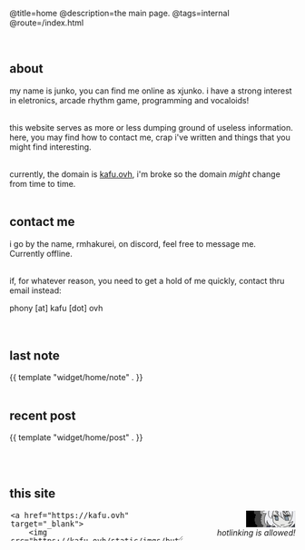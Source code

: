 @title=home
@description=the main page.
@tags=internal
@route=/index.html

<br />

## about

my name is junko, you can find me online as xjunko. i have a strong interest in eletronics, arcade rhythm game, programming and vocaloids!
<br /><br />

this website serves as more or less dumping ground of useless information. here, you may find how to contact me, crap i've written and things that you might find interesting.
<br /><br />

currently, the domain is [kafu.ovh](https://kafu.ovh), i'm broke so the domain <i>might</i> change from time to time.
<br /><br />

## contact me

i go by the name, <a id="discord-name" class="blink-smooth">rmhakurei</a>, on discord, feel free to message me.
<br />
Currently <a id='discord-status-about' class="blink-smooth">offline</a>.
<br /><br />

if, for whatever reason, you need to get a hold of me quickly, contact thru email instead:
<div class="center widget-email blink">
    <a>
        phony [at] kafu [dot] ovh
    </a>
</div>
<br /><br />

## last note

{{ template "widget/home/note" . }}
<br /><br />

## recent post


{{ template "widget/home/post" . }}


<br /><br />

## this site

<div style="display: flex; float: right;flex-direction: column;">
    <a href="/">
        <img style="float: right;" src="/static/imgs/buttons/junko.png">
    </a> 
    <i>
    hotlinking is allowed!
    </i>
</div>

<div>
    <textarea style="width: 60%; height: 50px;border: 1px solid var(--outline-color);background-color: var(--dark-color);color: var(--text-light);" readonly>
<a href="https://kafu.ovh" target="_blank">
    <img src="https://kafu.ovh/static/imgs/buttons/junko.png"/>
</a></textarea>
</div>